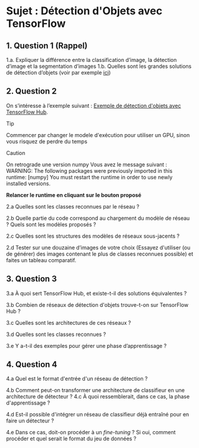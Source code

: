 
# Sujet : Détection d'Objets avec TensorFlow

## 1. Question 1 (Rappel)

  1.a. Expliquer la différence entre la classification d’image, la détection d’image et la segmentation d’images
  1.b. Quelles sont les grandes solutions de détection d’objets (voir par exemple [ici](https://developers.arcgis.com/python/guide/how-ssd-works/))

## 2. Question 2

On s’intéresse à l’exemple suivant : [Exemple de détection d'objets avec TensorFlow Hub](https://colab.research.google.com/github/tensorflow/docs/blob/master/site/en/hub/tutorials/tf2_object_detection.ipynb). 
> [!TIP]
>Commencer par changer le modele d'exécution pour utiliser un GPU, sinon vous risquez de perdre du temps

> [!CAUTION]
> On retrograde une version numpy 
Vous avez le message suivant : WARNING: The following packages were previously imported in this runtime:
  [numpy]
You must restart the runtime in order to use newly installed versions.
> 
>**Relancer le runtime en cliquant sur le bouton proposé**




 2.a Quelles sont les classes reconnues par le réseau ?

 2.b Quelle partie du code correspond au chargement du modèle de réseau ? Quels sont les modèles proposés ?

 2.c Quelles sont les structures des modèles de réseaux sous-jacents ?

 2.d Tester sur une douzaine d’images de votre choix (Essayez d'utiliser (ou de générer)  des images contenant le plus de classes reconnues possible) et faites un tableau comparatif.

 ## 3. Question 3

 3.a À quoi sert TensorFlow Hub, et existe-t-il des solutions équivalentes ?

 3.b Combien de réseaux de détection d'objets trouve-t-on sur TensorFlow Hub ?

 3.c Quelles sont les architectures de ces réseaux ?

 3.d Quelles sont les classes reconnues ?

 3.e Y a-t-il des exemples pour gérer une phase d’apprentissage ?

 ## 4. Question 4
 

4.a Quel est le format d'entrée d'un réseau de détection ?

4.b Comment peut-on transformer une architecture de classifieur en une architecture de détecteur ?
4.c À quoi ressemblerait, dans ce cas, la phase d'apprentissage ?

4.d Est-il possible d'intégrer un réseau de classifieur déjà entraîné pour en faire un détecteur ?

4.e Dans ce cas, doit-on procéder à un *fine-tuning* ? Si oui, comment procéder et quel serait le format du jeu de données ?

